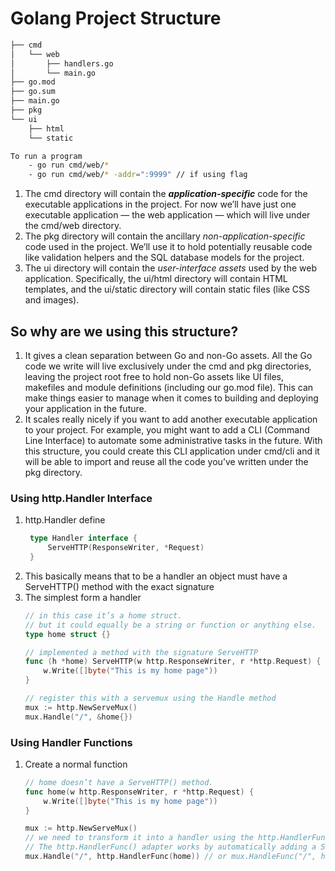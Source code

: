 # Golang Project Structure
```bash
├── cmd
│   └── web
│       ├── handlers.go
│       └── main.go
├── go.mod
├── go.sum
├── main.go
├── pkg
└── ui
    ├── html
    └── static

To run a program
    - go run cmd/web/*
    - go run cmd/web/* -addr=":9999" // if using flag
```

1. The cmd directory will contain the ***application-specific*** code for the executable applications in the project. For now we’ll have just one executable application — the web application — which will live under the cmd/web directory.
1. The pkg directory will contain the ancillary *non-application-specific* code used in the project. We’ll use it to hold potentially reusable code like validation helpers and the SQL database models for the project.
1. The ui directory will contain the *user-interface assets* used by the web application. Specifically, the ui/html directory will contain HTML templates, and the ui/static directory will contain static files (like CSS and images).

## So why are we using this structure?
1. It gives a clean separation between Go and non-Go assets. All the Go code we write will live exclusively under the cmd and pkg directories, leaving the project root free to hold non-Go assets like UI files, makefiles and module definitions (including our go.mod file). This can make things easier to manage when it comes to building and deploying your application in the future.
1. It scales really nicely if you want to add another executable application to your project. For example, you might want to add a CLI (Command Line Interface) to automate some administrative tasks in the future. With this structure, you could create this CLI application
under cmd/cli and it will be able to import and reuse all the code you’ve written under the pkg directory.

### Using http.Handler Interface
1. http.Handler define
   ```go
    type Handler interface {
        ServeHTTP(ResponseWriter, *Request)
    }
   ```
1. This basically means that to be a handler an object must have a ServeHTTP() method with the exact signature
1. The simplest form a handler
    ```go
    // in this case it’s a home struct.
    // but it could equally be a string or function or anything else.
    type home struct {}

    // implemented a method with the signature ServeHTTP
    func (h *home) ServeHTTP(w http.ResponseWriter, r *http.Request) {
        w.Write([]byte("This is my home page"))
    }

    // register this with a servemux using the Handle method
    mux := http.NewServeMux()
    mux.Handle("/", &home{})
    ```
### Using Handler Functions
1. Create a normal function
    ```go
    // home doesn’t have a ServeHTTP() method.
    func home(w http.ResponseWriter, r *http.Request) {
        w.Write([]byte("This is my home page"))
    }

    mux := http.NewServeMux()
    // we need to transform it into a handler using the http.HandlerFunc() adapter
    // The http.HandlerFunc() adapter works by automatically adding a ServeHTTP() method to the home function
    mux.Handle("/", http.HandlerFunc(home)) // or mux.HandleFunc("/", home)
    ```
